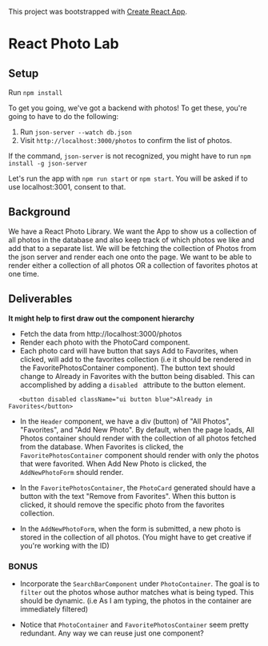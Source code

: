 This project was bootstrapped with [Create React App](https://github.com/facebook/create-react-app).

# React Photo Lab

## Setup

Run `npm install`

To get you going, we've got a backend with photos! To get these, you're going to have to do the following:

1. Run `json-server --watch db.json`
2. Visit `http://localhost:3000/photos` to confirm the list of photos.

If the command, `json-server` is not recognized, you might have to run `npm install -g json-server`

Let's run the app with `npm run start` or `npm start`. You will be asked if to use localhost:3001, consent to that.

## Background

We have a React Photo Library. We want the App to show us a collection of all photos in the database and also keep track of which photos we like and add that to a separate list. We will be fetching the collection of Photos from the json server and render each one onto the page. We want to be able to render either a collection of all photos OR a collection of favorites photos at one time.

## Deliverables

**It might help to first draw out the component hierarchy**

* Fetch the data from http://localhost:3000/photos
* Render each photo with the PhotoCard component.
* Each photo card will have button that says Add to Favorites, when clicked, will add to the favorites collection (i.e it should be rendered in the FavoritePhotosContainer component). The button text should change to Already in Favorites with the button being disabled. This can accomplished by adding a `disabled ` attribute to the button element.
```
   <button disabled className="ui button blue">Already in Favorites</button>
```
* In the `Header` component, we have a div (button) of "All Photos", "Favorites", and "Add New Photo". By default, when the page loads, All Photos container should render with the collection of all photos fetched from the database. When Favorites is clicked, the `FavoritePhotosContainer` component should render with only the photos that were favorited. When Add New Photo is clicked, the `AddNewPhotoForm` should render.

* In the `FavoritePhotosContainer`, the `PhotoCard` generated should have a button with the text "Remove from Favorites". When this button is clicked, it should remove the specific photo from the favorites collection.

* In the `AddNewPhotoForm`, when the form is submitted, a new photo is stored in the collection of all photos. (You might have to get creative if you're working with the ID)

### BONUS 

* Incorporate the `SearchBarComponent` under `PhotoContainer`. The goal is to `filter` out the photos whose author matches what is being typed. This should be dynamic. (i.e As I am typing, the photos in the container are immediately filtered)

* Notice that `PhotoContainer` and `FavoritePhotosContainer` seem pretty redundant. Any way we can reuse just one component?


